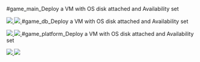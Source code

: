 #game_main_Deploy a VM with OS disk attached and Availability set

<a href="https://portal.azure.com/#create/Microsoft.Template/uri/https%3A%2F%2Fraw.githubusercontent.com%2Feissi%2FMyARMtemplates%2Fmaster%2FMyARMtemplates%2FVM-user-image%2Fvm-os-attach.json" Target="_blank">
    <img src="http://azuredeploy.net/deploybutton.png"/>
</a>
<a href="http://armviz.io/#/?load=https%3A%2F%2Fraw.githubusercontent.com%2Feissi%2FMyARMtemplates%2Fmaster%2FMyARMtemplates%2FVM-user-image%2Fvm-os-attach.json" target="_blank">
    <img src="http://armviz.io/visualizebutton.png"/>
</a

#game_db_Deploy a VM with OS disk attached and Availability set

<a href="https://portal.azure.com/#create/Microsoft.Template/uri/https%3A%2F%2Fraw.githubusercontent.com%2Feissi%2FMyARMtemplates%2Fmaster%2FMyARMtemplates%2FVM-user-image%2Fvm-os-attach.json" Target="_blank">
    <img src="http://azuredeploy.net/deploybutton.png"/>
</a>
<a href="http://armviz.io/#/?load=https%3A%2F%2Fraw.githubusercontent.com%2Feissi%2FMyARMtemplates%2Fmaster%2FMyARMtemplates%2FVM-user-image%2Fvm-os-attach.json" target="_blank">
    <img src="http://armviz.io/visualizebutton.png"/>
</a

#game_platform_Deploy a VM with OS disk attached and Availability set

<a href="https://portal.azure.com/#create/Microsoft.Template/uri/https%3A%2F%2Fraw.githubusercontent.com%2Feissi%2FMyARMtemplates%2Fmaster%2FMyARMtemplates%2FVM-user-image%2Fvm-os-attach.json" Target="_blank">
    <img src="http://azuredeploy.net/deploybutton.png"/>
</a>
<a href="http://armviz.io/#/?load=https%3A%2F%2Fraw.githubusercontent.com%2Feissi%2FMyARMtemplates%2Fmaster%2FMyARMtemplates%2FVM-user-image%2Fvm-os-attach.json" target="_blank">
    <img src="http://armviz.io/visualizebutton.png"/>
</a



